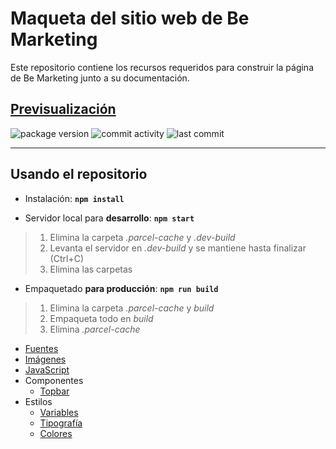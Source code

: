 # Maqueta del sitio web de Be Marketing

Este repositorio contiene los recursos requeridos para construir la página de Be Marketing junto a su documentación.

## [Previsualización](https://kenza.ar/bemarketing-v1/build/)

![package version](https://img.shields.io/github/package-json/v/kenzaflow/bemarketing-v1)
![commit activity](https://img.shields.io/github/commit-activity/w/kenzaflow/bemarketing-v1)
![last commit](https://img.shields.io/github/last-commit/kenzaflow/bemarketing-v1)

---

## Usando el repositorio

-   Instalación: **`npm install`**

-   Servidor local para **desarrollo**: **`npm start`**

> 1. Elimina la carpeta _.parcel-cache_ y _.dev-build_
> 2. Levanta el servidor en _.dev-build_ y se mantiene hasta finalizar (Ctrl+C)
> 3. Elimina las carpetas

-   Empaquetado **para producción**: **`npm run build`**

> 1. Elimina la carpeta _.parcel-cache_ y _build_
> 2. Empaqueta todo en _build_
> 3. Elimina _.parcel-cache_

-   [Fuentes](./docs/assets/fonts.md)
-   [Imágenes](./docs/assets/img.md)
-   [JavaScript](./docs/javascript.md)
-   Componentes
    -   [Topbar](./docs/components/topbar.md)
-   Estilos
    -   [Variables](./docs/style/vars.md)
    -   [Tipografía](./docs/style/typography.md)
    -   [Colores](./docs/style/colors.md)
